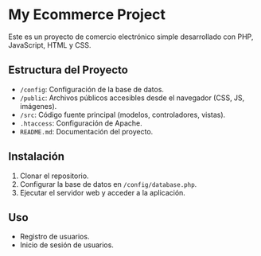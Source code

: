 # My Ecommerce Project

Este es un proyecto de comercio electrónico simple desarrollado con PHP, JavaScript, HTML y CSS.

## Estructura del Proyecto

- `/config`: Configuración de la base de datos.
- `/public`: Archivos públicos accesibles desde el navegador (CSS, JS, imágenes).
- `/src`: Código fuente principal (modelos, controladores, vistas).
- `.htaccess`: Configuración de Apache.
- `README.md`: Documentación del proyecto.

## Instalación

1. Clonar el repositorio.
2. Configurar la base de datos en `/config/database.php`.
3. Ejecutar el servidor web y acceder a la aplicación.

## Uso

- Registro de usuarios.
- Inicio de sesión de usuarios.
